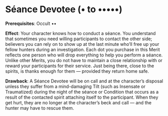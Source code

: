 # Séance Devotee (• to •••••) 
**Prerequisites**: Occult •• 

**Effect**: Your character knows how to conduct a séance. You understand that sometimes you need willing participants to contact the other side; believers you can rely on to show up at the last minute who’ll free up your fellow hunters during an investigation. Each dot you purchase in this Merit reflects one person who will drop everything to help you perform a séance. Unlike other Merits, you do not have to maintain a close relationship with or reward your participants for their service. Just being there, close to the spirits, is thanks enough for them — provided they return home safe. 

**Drawback**: A Séance Devotee will be on call and at the character’s disposal unless they suffer from a mind-damaging Tilt (such as Insensate or Traumatized) during the night of the séance or Condition that occurs as a result of the contacted spirit attaching itself to the participant. When they get hurt, they are no longer at the character’s beck and call — and the hunter may have to rescue them.